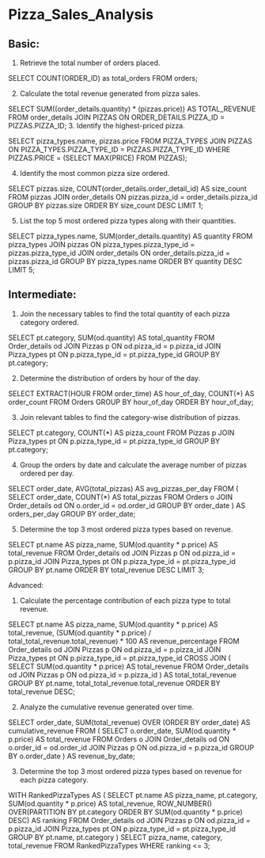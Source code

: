 # Pizza_Sales_Analysis

## Basic:

1. Retrieve the total number of orders placed.

SELECT COUNT(ORDER_ID) as total_orders FROM orders;

2. Calculate the total revenue generated from pizza sales.

SELECT 
    SUM((order_details.quantity) * (pizzas.price)) AS TOTAL_REVENUE
FROM
    order_details
        JOIN
    PIZZAS ON ORDER_DETAILS.PIZZA_ID = PIZZAS.PIZZA_ID;
3. Identify the highest-priced pizza.

SELECT 
    pizza_types.name, pizzas.price
FROM
    PIZZA_TYPES
        JOIN
    PIZZAS ON PIZZA_TYPES.PIZZA_TYPE_ID = PIZZAS.PIZZA_TYPE_ID
WHERE
    PIZZAS.PRICE = (SELECT 
            MAX(PRICE)
        FROM
            PIZZAS);
            
4. Identify the most common pizza size ordered.

SELECT 
    pizzas.size,
    COUNT(order_details.order_detail_id) AS size_count
FROM
    pizzas
        JOIN
    order_details ON pizzas.pizza_id = order_details.pizza_id
GROUP BY pizzas.size
ORDER BY size_count DESC
LIMIT 1;

5. List the top 5 most ordered pizza types along with their quantities.

SELECT 
    pizza_types.name, SUM(order_details.quantity) AS quantity
FROM
    pizza_types
        JOIN
    pizzas ON pizza_types.pizza_type_id = pizzas.pizza_type_id
        JOIN
    order_details ON order_details.pizza_id = pizzas.pizza_id
GROUP BY pizza_types.name
ORDER BY quantity DESC
LIMIT 5;


## Intermediate:

1. Join the necessary tables to find the total quantity of each pizza category ordered.

SELECT pt.category, SUM(od.quantity) AS total_quantity
FROM Order_details od
JOIN Pizzas p ON od.pizza_id = p.pizza_id
JOIN Pizza_types pt ON p.pizza_type_id = pt.pizza_type_id
GROUP BY pt.category;

2. Determine the distribution of orders by hour of the day.

SELECT EXTRACT(HOUR FROM order_time) AS hour_of_day, COUNT(*) AS order_count
FROM Orders
GROUP BY hour_of_day
ORDER BY hour_of_day;

3. Join relevant tables to find the category-wise distribution of pizzas.

SELECT pt.category, COUNT(*) AS pizza_count
FROM Pizzas p
JOIN Pizza_types pt ON p.pizza_type_id = pt.pizza_type_id
GROUP BY pt.category;

4. Group the orders by date and calculate the average number of pizzas ordered per day.

SELECT order_date, AVG(total_pizzas) AS avg_pizzas_per_day
FROM (
    SELECT order_date, COUNT(*) AS total_pizzas
    FROM Orders o
    JOIN Order_details od ON o.order_id = od.order_id
    GROUP BY order_date
) AS orders_per_day
GROUP BY order_date;

5. Determine the top 3 most ordered pizza types based on revenue.

SELECT pt.name AS pizza_name, SUM(od.quantity * p.price) AS total_revenue
FROM Order_details od
JOIN Pizzas p ON od.pizza_id = p.pizza_id
JOIN Pizza_types pt ON p.pizza_type_id = pt.pizza_type_id
GROUP BY pt.name
ORDER BY total_revenue DESC
LIMIT 3;


Advanced:

1. Calculate the percentage contribution of each pizza type to total revenue.

SELECT pt.name AS pizza_name, 
       SUM(od.quantity * p.price) AS total_revenue,
       (SUM(od.quantity * p.price) / total_total_revenue.total_revenue) * 100 AS revenue_percentage
FROM Order_details od
JOIN Pizzas p ON od.pizza_id = p.pizza_id
JOIN Pizza_types pt ON p.pizza_type_id = pt.pizza_type_id
CROSS JOIN (
   SELECT SUM(od.quantity * p.price) AS total_revenue
   FROM Order_details od
   JOIN Pizzas p ON od.pizza_id = p.pizza_id
) AS total_total_revenue
GROUP BY pt.name, total_total_revenue.total_revenue
ORDER BY total_revenue DESC;



2. Analyze the cumulative revenue generated over time.

SELECT order_date, SUM(total_revenue) OVER (ORDER BY order_date) AS cumulative_revenue
FROM (
    SELECT o.order_date, SUM(od.quantity * p.price) AS total_revenue
    FROM Orders o
    JOIN Order_details od ON o.order_id = od.order_id
    JOIN Pizzas p ON od.pizza_id = p.pizza_id
    GROUP BY o.order_date
) AS revenue_by_date;

3. Determine the top 3 most ordered pizza types based on revenue for each pizza category.

WITH RankedPizzaTypes AS (
   SELECT pt.name AS pizza_name, 
          pt.category,
          SUM(od.quantity * p.price) AS total_revenue,
          ROW_NUMBER() OVER(PARTITION BY pt.category ORDER BY SUM(od.quantity * p.price) DESC) AS ranking
   FROM Order_details od
   JOIN Pizzas p ON od.pizza_id = p.pizza_id
   JOIN Pizza_types pt ON p.pizza_type_id = pt.pizza_type_id
   GROUP BY pt.name, pt.category
)
SELECT pizza_name, category, total_revenue
FROM RankedPizzaTypes
WHERE ranking <= 3;

